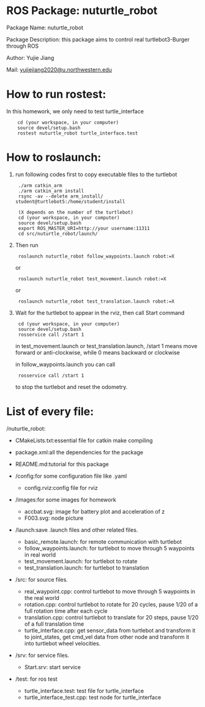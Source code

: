 # ROS Package: nuturtle_robot
Package Name: nuturtle_robot

Package Description: this package aims to control real turtlebot3-Burger through ROS

Author: Yujie Jiang

Mail: yujiejiang2020@u.northwestern.edu

# How to run rostest:
In this homework, we only need to test turtle_interface  

        cd (your workspace, in your computer)
        source devel/setup.bash 
        rostest nuturtle_robot turtle_interface.test

# How to roslaunch:
1. run following codes first to copy executable files to the turtlebot

        ./arm catkin_arm
        ./arm catkin_arm install
        rsync -av --delete arm_install/ student@turtlebot5:/home/student/install
    
        (X depends on the number of the turtlebot)
        cd (your workspace, in your computer)
        source devel/setup.bash 
        export ROS_MASTER_URI=http://your username:11311
        cd src/nuturtle_robot/launch/
    
2. Then run
    
        roslaunch nuturtle_robot follow_waypoints.launch robot:=X
    or  
    
        roslaunch nuturtle_robot test_movement.launch robot:=X
    or  
    
        roslaunch nuturtle_robot test_translation.launch robot:=X	

3. Wait for the turtlebot to appear in the rviz, then call Start command

        cd (your workspace, in your computer)
        source devel/setup.bash 
        rosservice call /start 1
        
    in test_movement.launch or test_translation.launch, /start 1 means move forward or anti-clockwise, while 0 means backward or clockwise
    
    in follow_waypoints.launch you can call 
    
        rosservice call /start 1
    
    to stop the turtlebot and reset the odometry.
# List of every file:
/nuturtle_robot:

  - CMakeLists.txt:essential file for catkin make compiling
	
  - package.xml:all the dependencies for the package
	
  - README.md:tutorial for this package
  
  - /config:for some configuration file like .yaml
	- config.rviz:config file for rviz
	
  - /images:for some images for homework
	- accbat.svg: image for battery plot and acceleration of z
	- F003.svg: node picture
	
  - /launch:save .launch files and other related files.
	- basic_remote.launch: for remote communication with turtlebot
    - follow_waypoints.launch: for turtlebot to move through 5 waypoints in real world		
    - test_movement.launch:	for turtlebot to rotate	
    - test_translation.launch:	for turtlebot to translation	
    
  - /src: for source files.
    - real_waypoint.cpp:   control turtlebot to move through 5 waypoints in the real world
    - rotation.cpp:   control turtlebot to rotate for 20 cycles, pause 1/20 of a full rotation time after each cycle
    - translation.cpp:   control turtlebot to translate for 20 steps, pause 1/20 of a full translation time
    - turtle_interface.cpp:   get sensor_data from turtlebot and transform it to joint_states, get cmd_vel data from other node and transform it into turtlebot wheel velocities.

  - /srv: for service files.
     - Start.srv:   start service

  - /test: for ros test
    - turtle_interface.test: test file for turtle_interface
    - turtle_interface_test.cpp: test node for turtle_interface
    
